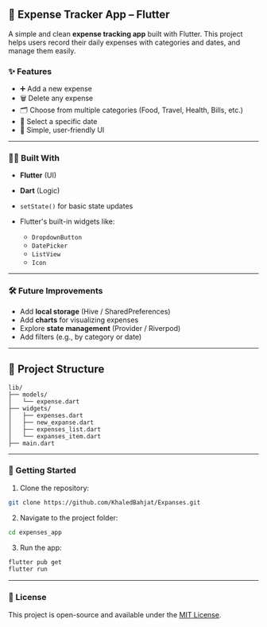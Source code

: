 ## 📱 Expense Tracker App – Flutter

A simple and clean **expense tracking app** built with Flutter.
This project helps users record their daily expenses with categories and dates, and manage them easily.

### ✨ Features

* ➕ Add a new expense
* 🗑️ Delete any expense
* 🗂️ Choose from multiple categories (Food, Travel, Health, Bills, etc.)
* 📅 Select a specific date
* 🌟 Simple, user-friendly UI

---

### 🧑‍💻 Built With

* **Flutter** (UI)
* **Dart** (Logic)
* `setState()` for basic state updates
* Flutter's built-in widgets like:

  * `DropdownButton`
  * `DatePicker`
  * `ListView`
  * `Icon`

---

### 🛠️ Future Improvements

* Add **local storage** (Hive / SharedPreferences)
* Add **charts** for visualizing expenses
* Explore **state management** (Provider / Riverpod)
* Add filters (e.g., by category or date)

---
## 📂 Project Structure

```
lib/
├── models/
│   └── expense.dart
├── widgets/
│   ├── expenses.dart
│   ├── new_expanse.dart
│   ├── expenses_list.dart
│   └── expanses_item.dart
├── main.dart
```

---

### 🚀 Getting Started

1. Clone the repository:

```bash
git clone https://github.com/KhaledBahjat/Expanses.git
```

2. Navigate to the project folder:

```bash
cd expenses_app
```

3. Run the app:

```bash
flutter pub get
flutter run
```

---

### 📄 License

This project is open-source and available under the [MIT License](LICENSE).
